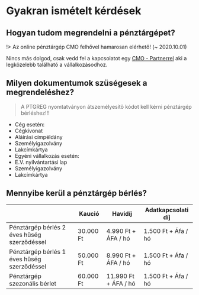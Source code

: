 # Gyakran ismételt kérdések

<div class="img-float-left">

## Hogyan tudom megrendelni a pénztárgépet?
!> Az online pénztárgép CMO felhővel hamarosan elérhető! (~ 2020.10.01) 

Nincs más dolgod, csak vedd fel a kapcsolatot egy [CMO - Partnerrel](https://cmo.hu/partnereink) aki a legközelebb található a vállalkozásodhoz.

## Milyen dokumentumok szüségesek a megrendeléshez?
> A PTGREG nyomtatványon átszemélyesítő kódot kell kérni pénztárgép bérléshez!!!

+ Cég esetén:
 + Cégkivonat
 + Aláírási címpéldány
 + Személyigazolvány
 + Lakcímkártya
+ Egyéni vállalkozás esetén:
 + E.V. nyilvántartási lap
 + Személyigazolvány
 + Lakcímkártya

## Mennyibe kerül a pénztárgép bérlés?

|  | Kaució | Havidíj | Adatkapcsolati díj |
| --- | --- | --- | --- |
|Pénztárgép bérlés 2 éves hűség szerződéssel | 30.000 Ft | 4.990 Ft + ÁFA / hó | 1.500 Ft + Áfa / hó |
|Pénztárgép bérlés 1 éves hűség szerződéssel | 50.000 Ft | 8.990 Ft + ÁFA / hó | 1.500 Ft + Áfa / hó |
|Pénztárgép szezonális bérlet | 60.000 Ft | 11.990 Ft + ÁFA / hó | 1.500 Ft + Áfa / hó |

</div>